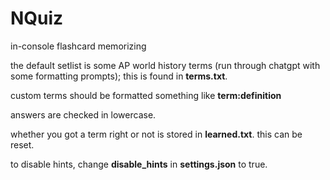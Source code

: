 # NQuiz
 in-console flashcard memorizing

the default setlist is some AP world history terms (run through chatgpt with some formatting prompts); this is found in **terms.txt**.

custom terms should be formatted something like **term:definition**

answers are checked in lowercase.

whether you got a term right or not is stored in **learned.txt**. this can be reset.

to disable hints, change **disable_hints** in **settings.json** to true.

